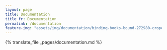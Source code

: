 ```yaml
---
layout: page
title: Documentation
title_fr: Documentation
permalink: /documentation
feature-img: "assets/img/documentation/binding-books-bound-272980-croped.jpg"
---
```


{% translate_file _pages/documentation.md %}